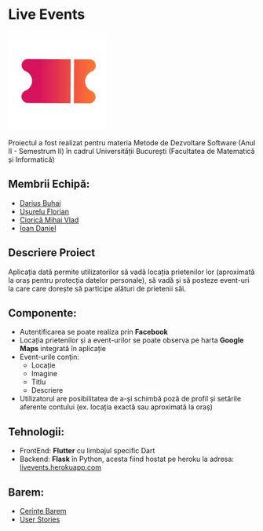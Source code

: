 # Live Events 

<img src='https://github.com/UnibucPerformance/LiveEvents-Description/blob/main/logo.png' height='200'>

Proiectul a fost realizat pentru materia Metode de Dezvoltare Software (Anul II - Semestrum II) în cadrul Universității București (Facultatea de Matematică și Informatică)

## Membrii Echipă:
 - [Darius Buhai](https://github.com/DariusBuhai)
 - [Ușurelu Florian](https://github.com/usureluflorianr)
 - [Ciorică Mihai Vlad](https://github.com/vladciorica)
 - [Ioan Daniel](https://github.com/JohnnySavu)

## Descriere Proiect
Aplicația dată permite utilizatorilor să vadă locația prietenilor lor (aproximată la oraș pentru protecția datelor personale), să vadă și să posteze event-uri la care care dorește să participe alături de prietenii săi.

## Componente:
 - Autentificarea se poate realiza prin **Facebook**
 - Locația prietenilor și a event-urilor se poate observa pe harta **Google Maps** integrată în aplicație
 - Event-urile conțin: 
   - Locație
   - Imagine
   - Titlu
   - Descriere
 - Utilizatorul are posibilitatea de a-și schimbă poză de profil și setările aferente contului (ex. locația exactă sau aproximată la oraș)

## Tehnologii:
 - FrontEnd: **Flutter** cu limbajul specific Dart
 - Backend: **Flask** în Python, acesta fiind hostat pe heroku la adresa: [livevents.herokuapp.com](http://livevents.herokuapp.com)

## Barem:
 - [Cerințe Barem](https://github.com/UnibucPerformance/LiveEvents-Description/wiki/Cerinte-Barem)
 - [User Stories](https://github.com/UnibucPerformance/LiveEvents-Description/wiki/User-Stories)
